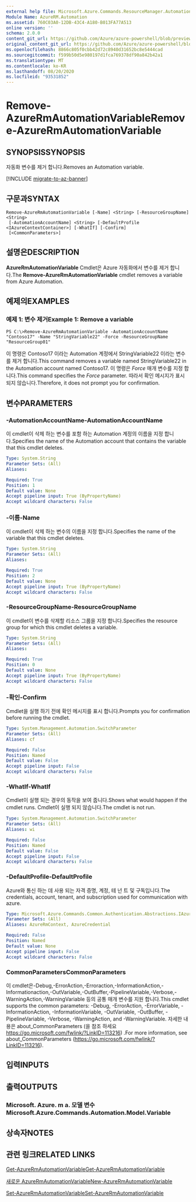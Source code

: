 ```yaml
---
external help file: Microsoft.Azure.Commands.ResourceManager.Automation.dll-Help.xml
Module Name: AzureRM.Automation
ms.assetid: 760C03A0-12DB-43C4-A180-B013FA77A513
online version: ''
schema: 2.0.0
content_git_url: https://github.com/Azure/azure-powershell/blob/preview/src/ResourceManager/Automation/Commands.Automation/help/Remove-AzureRMAutomationVariable.md
original_content_git_url: https://github.com/Azure/azure-powershell/blob/preview/src/ResourceManager/Automation/Commands.Automation/help/Remove-AzureRMAutomationVariable.md
ms.openlocfilehash: 8866c805f0cbb42d72c8940d31652bc8e5444cad
ms.sourcegitcommit: f599b50d5e980197d1fca769378df90a842b42a1
ms.translationtype: MT
ms.contentlocale: ko-KR
ms.lasthandoff: 08/20/2020
ms.locfileid: "93531852"
---
```

# <span data-ttu-id="7ea93-101">Remove-AzureRmAutomationVariable</span><span class="sxs-lookup"><span data-stu-id="7ea93-101">Remove-AzureRmAutomationVariable</span></span>

## <span data-ttu-id="7ea93-102">SYNOPSIS</span><span class="sxs-lookup"><span data-stu-id="7ea93-102">SYNOPSIS</span></span>
<span data-ttu-id="7ea93-103">자동화 변수를 제거 합니다.</span><span class="sxs-lookup"><span data-stu-id="7ea93-103">Removes an Automation variable.</span></span>

[!INCLUDE [migrate-to-az-banner](../../includes/migrate-to-az-banner.md)]

## <span data-ttu-id="7ea93-104">구문과</span><span class="sxs-lookup"><span data-stu-id="7ea93-104">SYNTAX</span></span>

```
Remove-AzureRmAutomationVariable [-Name] <String> [-ResourceGroupName] <String>
 [-AutomationAccountName] <String> [-DefaultProfile <IAzureContextContainer>] [-WhatIf] [-Confirm]
 [<CommonParameters>]
```

## <span data-ttu-id="7ea93-105">설명은</span><span class="sxs-lookup"><span data-stu-id="7ea93-105">DESCRIPTION</span></span>
<span data-ttu-id="7ea93-106">**AzureRmAutomationVariable** Cmdlet은 Azure 자동화에서 변수를 제거 합니다.</span><span class="sxs-lookup"><span data-stu-id="7ea93-106">The **Remove-AzureRmAutomationVariable** cmdlet removes a variable from Azure Automation.</span></span>

## <span data-ttu-id="7ea93-107">예제의</span><span class="sxs-lookup"><span data-stu-id="7ea93-107">EXAMPLES</span></span>

### <span data-ttu-id="7ea93-108">예제 1: 변수 제거</span><span class="sxs-lookup"><span data-stu-id="7ea93-108">Example 1: Remove a variable</span></span>
```
PS C:\>Remove-AzureRmAutomationVariable -AutomationAccountName "Contoso17" -Name "StringVariable22" -Force -ResourceGroupName "ResourceGroup01"
```

<span data-ttu-id="7ea93-109">이 명령은 Contoso17 이라는 Automation 계정에서 StringVariable22 이라는 변수를 제거 합니다.</span><span class="sxs-lookup"><span data-stu-id="7ea93-109">This command removes a variable named StringVariable22 in the Automation account named Contoso17.</span></span>
<span data-ttu-id="7ea93-110">이 명령은 *Force* 매개 변수를 지정 합니다.</span><span class="sxs-lookup"><span data-stu-id="7ea93-110">This command specifies the *Force* parameter.</span></span>
<span data-ttu-id="7ea93-111">따라서 확인 메시지가 표시 되지 않습니다.</span><span class="sxs-lookup"><span data-stu-id="7ea93-111">Therefore, it does not prompt you for confirmation.</span></span>

## <span data-ttu-id="7ea93-112">변수</span><span class="sxs-lookup"><span data-stu-id="7ea93-112">PARAMETERS</span></span>

### <span data-ttu-id="7ea93-113">-AutomationAccountName</span><span class="sxs-lookup"><span data-stu-id="7ea93-113">-AutomationAccountName</span></span>
<span data-ttu-id="7ea93-114">이 cmdlet이 삭제 하는 변수를 포함 하는 Automation 계정의 이름을 지정 합니다.</span><span class="sxs-lookup"><span data-stu-id="7ea93-114">Specifies the name of the Automation account that contains the variable that this cmdlet deletes.</span></span>

```yaml
Type: System.String
Parameter Sets: (All)
Aliases: 

Required: True
Position: 1
Default value: None
Accept pipeline input: True (ByPropertyName)
Accept wildcard characters: False
```

### <span data-ttu-id="7ea93-115">-이름</span><span class="sxs-lookup"><span data-stu-id="7ea93-115">-Name</span></span>
<span data-ttu-id="7ea93-116">이 cmdlet이 삭제 하는 변수의 이름을 지정 합니다.</span><span class="sxs-lookup"><span data-stu-id="7ea93-116">Specifies the name of the variable that this cmdlet deletes.</span></span>

```yaml
Type: System.String
Parameter Sets: (All)
Aliases: 

Required: True
Position: 2
Default value: None
Accept pipeline input: True (ByPropertyName)
Accept wildcard characters: False
```

### <span data-ttu-id="7ea93-117">-ResourceGroupName</span><span class="sxs-lookup"><span data-stu-id="7ea93-117">-ResourceGroupName</span></span>
<span data-ttu-id="7ea93-118">이 cmdlet이 변수를 삭제할 리소스 그룹을 지정 합니다.</span><span class="sxs-lookup"><span data-stu-id="7ea93-118">Specifies the resource group for which this cmdlet deletes a variable.</span></span>

```yaml
Type: System.String
Parameter Sets: (All)
Aliases: 

Required: True
Position: 0
Default value: None
Accept pipeline input: True (ByPropertyName)
Accept wildcard characters: False
```

### <span data-ttu-id="7ea93-119">-확인</span><span class="sxs-lookup"><span data-stu-id="7ea93-119">-Confirm</span></span>
<span data-ttu-id="7ea93-120">Cmdlet을 실행 하기 전에 확인 메시지를 표시 합니다.</span><span class="sxs-lookup"><span data-stu-id="7ea93-120">Prompts you for confirmation before running the cmdlet.</span></span>

```yaml
Type: System.Management.Automation.SwitchParameter
Parameter Sets: (All)
Aliases: cf

Required: False
Position: Named
Default value: False
Accept pipeline input: False
Accept wildcard characters: False
```

### <span data-ttu-id="7ea93-121">-WhatIf</span><span class="sxs-lookup"><span data-stu-id="7ea93-121">-WhatIf</span></span>
<span data-ttu-id="7ea93-122">Cmdlet이 실행 되는 경우의 동작을 보여 줍니다.</span><span class="sxs-lookup"><span data-stu-id="7ea93-122">Shows what would happen if the cmdlet runs.</span></span>
<span data-ttu-id="7ea93-123">Cmdlet이 실행 되지 않습니다.</span><span class="sxs-lookup"><span data-stu-id="7ea93-123">The cmdlet is not run.</span></span>

```yaml
Type: System.Management.Automation.SwitchParameter
Parameter Sets: (All)
Aliases: wi

Required: False
Position: Named
Default value: False
Accept pipeline input: False
Accept wildcard characters: False
```

### <span data-ttu-id="7ea93-124">-DefaultProfile</span><span class="sxs-lookup"><span data-stu-id="7ea93-124">-DefaultProfile</span></span>
<span data-ttu-id="7ea93-125">Azure와 통신 하는 데 사용 되는 자격 증명, 계정, 테 넌 트 및 구독입니다.</span><span class="sxs-lookup"><span data-stu-id="7ea93-125">The credentials, account, tenant, and subscription used for communication with azure.</span></span>

```yaml
Type: Microsoft.Azure.Commands.Common.Authentication.Abstractions.IAzureContextContainer
Parameter Sets: (All)
Aliases: AzureRmContext, AzureCredential

Required: False
Position: Named
Default value: None
Accept pipeline input: False
Accept wildcard characters: False
```

### <span data-ttu-id="7ea93-126">CommonParameters</span><span class="sxs-lookup"><span data-stu-id="7ea93-126">CommonParameters</span></span>
<span data-ttu-id="7ea93-127">이 cmdlet은-Debug,-ErrorAction,-Erroraction,-InformationAction,-Informationaction,-OutVariable,-OutBuffer,-PipelineVariable,-Verbose,-WarningAction,-WarningVariable 등의 공통 매개 변수를 지원 합니다.</span><span class="sxs-lookup"><span data-stu-id="7ea93-127">This cmdlet supports the common parameters: -Debug, -ErrorAction, -ErrorVariable, -InformationAction, -InformationVariable, -OutVariable, -OutBuffer, -PipelineVariable, -Verbose, -WarningAction, and -WarningVariable.</span></span> <span data-ttu-id="7ea93-128">자세한 내용은 about_CommonParameters (을 참조 하세요 https://go.microsoft.com/fwlink/?LinkID=113216) .</span><span class="sxs-lookup"><span data-stu-id="7ea93-128">For more information, see about_CommonParameters (https://go.microsoft.com/fwlink/?LinkID=113216).</span></span>

## <span data-ttu-id="7ea93-129">입력</span><span class="sxs-lookup"><span data-stu-id="7ea93-129">INPUTS</span></span>

## <span data-ttu-id="7ea93-130">출력</span><span class="sxs-lookup"><span data-stu-id="7ea93-130">OUTPUTS</span></span>

### <span data-ttu-id="7ea93-131">Microsoft. Azure. m a. 모델 변수</span><span class="sxs-lookup"><span data-stu-id="7ea93-131">Microsoft.Azure.Commands.Automation.Model.Variable</span></span>

## <span data-ttu-id="7ea93-132">상속자</span><span class="sxs-lookup"><span data-stu-id="7ea93-132">NOTES</span></span>

## <span data-ttu-id="7ea93-133">관련 링크</span><span class="sxs-lookup"><span data-stu-id="7ea93-133">RELATED LINKS</span></span>

[<span data-ttu-id="7ea93-134">Get-AzureRmAutomationVariable</span><span class="sxs-lookup"><span data-stu-id="7ea93-134">Get-AzureRmAutomationVariable</span></span>](./Get-AzureRMAutomationVariable.md)

[<span data-ttu-id="7ea93-135">새로운 AzureRmAutomationVariable</span><span class="sxs-lookup"><span data-stu-id="7ea93-135">New-AzureRmAutomationVariable</span></span>](./New-AzureRMAutomationVariable.md)

[<span data-ttu-id="7ea93-136">Set-AzureRmAutomationVariable</span><span class="sxs-lookup"><span data-stu-id="7ea93-136">Set-AzureRmAutomationVariable</span></span>](./Set-AzureRMAutomationVariable.md)


